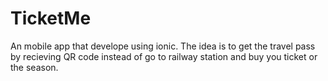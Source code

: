 # TicketMe
An mobile app that develope using ionic.  The idea is to get the travel pass by recieving QR code instead of go to railway station and buy you ticket or the season.
